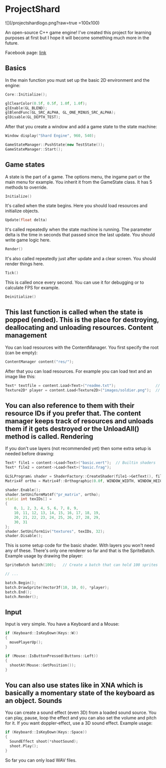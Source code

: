 # ProjectShard
![](/projectshardlogo.png?raw=true =100x100)

An open-source C++ game engine!
I've created this project for learning purposes at first but I hope it will become something much more in the future.

Facebook page: [link](https://www.facebook.com/theprojectshard)

Basics
------
In the main function you must set up the basic 2D environment and the engine:
```C++
Core::Initialize();

glClearColor(0.5f, 0.5f, 1.0f, 1.0f);
glEnable(GL_BLEND);
glBlendFunc(GL_SRC_ALPHA, GL_ONE_MINUS_SRC_ALPHA);
glDisable(GL_DEPTH_TEST);
```
After that you create a window and add a game state to the state machine:
```C++
Window display("Shard Engine", 960, 540);

GameStateManager::PushState(new TestState());
GameStateManager::Start();
```
Game states
-----------
A state is the part of a game. The options menu, the ingame part or the main menu for example. You inherit it from the GameState class. It has 5 methods to override.
```C++
Initialize()
```
It's called when the state begins. Here you should load resources and initialize objects.
```C++
Update(float delta)
```
It's called repeatedly when the state machine is running. The parameter delta is the time in seconds that passed since the last update. You should write game logic here.
```C++
Render()
```
It's also called repeatedly just after update and a clear screen. You should render things here.
```C++
Tick()
```
This is called once every second. You can use it for debugging or to calculate FPS for example.
```C++
Deinitialize()
```
This last function is called when the state is popped (ended). This is the place for destroying, deallocating and unloading resources.
Content management
------------------
You can load resources with the ContentManager. You first specify the root (can be empty):
```C++
ContentManager content("res/");
```
After that you can load resources. For example you can load text and an image like this:
```C++
Text* textfile = content.Load<Text>("readme.txt");                  // res/readme.txt
Texture2D* player = content.Load<Texture2D>("images/soldier.png");  // res/images/soldier.png
```
You can also reference to them with their resource IDs if you prefer that. The content manager keeps track of resources and unloads them if it gets destroyed or the UnloadAll() method is called.
Rendering
---------
If you don't use layers (not recommended yet) then some extra setup is needed before drawing:
```C++
Text* file1 = content->Load<Text>("basic.vert");  // Builtin shaders
Text* file2 = content->Load<Text>("basic.frag");

GLSLProgram& shader = ShaderFactory::CreateShader(file1->GetText(), file2->GetText());
Matrix4f ortho = Matrix4f::Orthographic(0.0f, WINDOW_WIDTH, WINDOW_HEIGHT, 0.0f, -1.0f, 1.0f);

shader.Enable();
shader.SetUniformMat4f("pr_matrix", ortho);
static int texIDs[] =
{
	0, 1, 2, 3, 4, 5, 6, 7, 8, 9,
	10, 11, 12, 13, 14, 15, 16, 17, 18, 19,
	20, 21, 22, 23, 24, 25, 26, 27, 28, 29,
	30, 31
};
shader.SetUniform1iv("textures", texIDs, 32);
shader.Disable();
```
This is some setup code for the basic shader. With layers you won't need any of these.
There's only one renderer so far and that is the SpriteBatch. Example usage by drawing the player:
```C++
SpriteBatch batch(100);   // Create a batch that can hold 100 sprites

// ...

batch.Begin();
batch.DrawSprite(Vector3f(10, 10, 0), *player);
batch.End();
batch.Render();
```
Input
-----
Input is very simple. You have a Keyboard and a Mouse:
```C++
if (Keyboard::IsKeyDown(Keys::W))
{
  movePlayerUp();
}

if (Mouse::IsButtonPressed(Buttons::Left))
{
  shootAt(Mouse::GetPosition());
}
```
You can also use states like in XNA which is basically a momentary state of the keyboard as an object.
Sounds
------
You can create a sound effect (even 3D) from a loaded sound source. You can play, pause, loop the effect and you can also set the volume and pitch for it. If you want doppler-effect, use a 3D sound effect. Example usage:
```C++
if (Keyboard::IsKeyDown(Keys::Space))
{
  SoundEffect shoot(*shootSound);
  shoot.Play();
}
```
So far you can only load WAV files.
